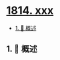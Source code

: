 # [1814. xxx](https://github.com/Tdahuyou/TNotes.leetcode/tree/main/notes/1814.%20xxx)

<!-- region:toc -->

- [1. 📝 概述](#1--概述)

<!-- endregion:toc -->

## 1. 📝 概述
